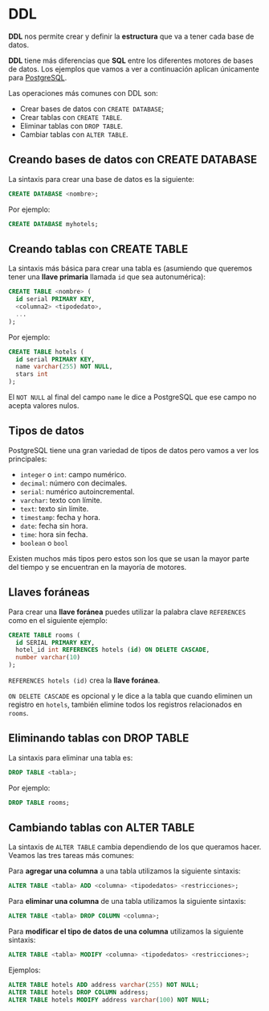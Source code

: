 # DDL

**DDL** nos permite crear y definir la **estructura** que va a tener cada base de datos.

**DDL** tiene más diferencias que **SQL** entre los diferentes motores de bases de datos. Los ejemplos que vamos a ver a continuación aplican únicamente para [PostgreSQL](https://www.postgresql.org/).

Las operaciones más comunes con DDL son:

* Crear bases de datos con `CREATE DATABASE`;
* Crear tablas con `CREATE TABLE`.
* Eliminar tablas con `DROP TABLE`.
* Cambiar tablas con `ALTER TABLE`.

## Creando bases de datos con CREATE DATABASE

La sintaxis para crear una base de datos es la siguiente:

```sql
CREATE DATABASE <nombre>;
```

Por ejemplo:

```sql
CREATE DATABASE myhotels;
```

## Creando tablas con CREATE TABLE

La sintaxis más básica para crear una tabla es \(asumiendo que queremos tener una **llave primaria** llamada `id` que sea autonumérica\):

```sql
CREATE TABLE <nombre> (
  id serial PRIMARY KEY,
  <columna2> <tipodedato>,
  ...
);
```

Por ejemplo:

```sql
CREATE TABLE hotels (
  id serial PRIMARY KEY,
  name varchar(255) NOT NULL,
  stars int
);
```

El `NOT NULL` al final del campo `name` le dice a PostgreSQL que ese campo no acepta valores nulos.

## Tipos de datos

PostgreSQL tiene una gran variedad de tipos de datos pero vamos a ver los principales:

* `integer` o `int`: campo numérico.
* `decimal`: número con decimales.
* `serial`: numérico autoincremental.
* `varchar`: texto con límite.
* `text`: texto sin límite.
* `timestamp`: fecha y hora.
* `date`: fecha sin hora.
* `time`: hora sin fecha.
* `boolean` o `bool`

Existen muchos más tipos pero estos son los que se usan la mayor parte del tiempo y se encuentran en la mayoría de motores.

## Llaves foráneas

Para crear una **llave foránea** puedes utilizar la palabra clave `REFERENCES` como en el siguiente ejemplo:

```sql
CREATE TABLE rooms (
  id SERIAL PRIMARY KEY,
  hotel_id int REFERENCES hotels (id) ON DELETE CASCADE,
  number varchar(10)
);
```

`REFERENCES hotels (id)` crea la **llave foránea**.

`ON DELETE CASCADE` es opcional y le dice a la tabla que cuando eliminen un registro en `hotels`, también elimine todos los registros relacionados en `rooms`.

## Eliminando tablas con DROP TABLE

La sintaxis para eliminar una tabla es:

```sql
DROP TABLE <tabla>;
```

Por ejemplo:

```sql
DROP TABLE rooms;
```

## Cambiando tablas con ALTER TABLE

La sintaxis de `ALTER TABLE` cambia dependiendo de los que queramos hacer. Veamos las tres tareas más comunes:

Para **agregar una columna** a una tabla utilizamos la siguiente sintaxis:

```sql
ALTER TABLE <tabla> ADD <columna> <tipodedatos> <restricciones>;
```

Para **eliminar una columna** de una tabla utilizamos la siguiente sintaxis:

```sql
ALTER TABLE <tabla> DROP COLUMN <columna>;
```

Para **modificar el tipo de datos de una columna** utilizamos la siguiente sintaxis:

```sql
ALTER TABLE <tabla> MODIFY <columna> <tipodedatos> <restricciones>;
```

Ejemplos:

```sql
ALTER TABLE hotels ADD address varchar(255) NOT NULL;
ALTER TABLE hotels DROP COLUMN address;
ALTER TABLE hotels MODIFY address varchar(100) NOT NULL;
```

